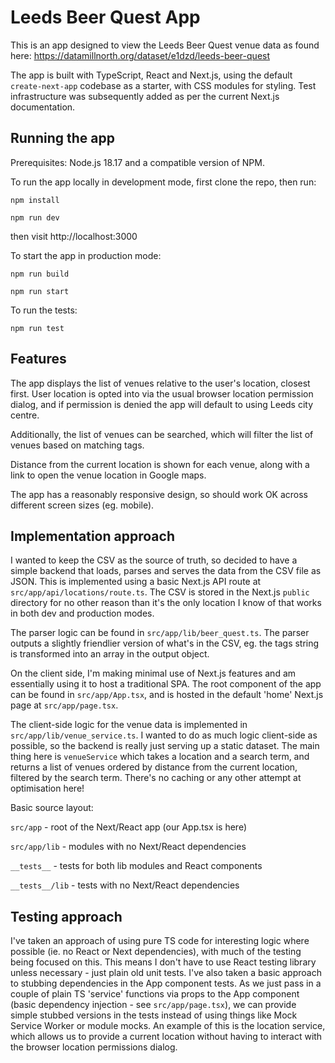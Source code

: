 # Leeds Beer Quest App

This is an app designed to view the Leeds Beer Quest venue data as found here: https://datamillnorth.org/dataset/e1dzd/leeds-beer-quest

The app is built with TypeScript, React and Next.js, using the default `create-next-app` codebase as a starter, with CSS modules for styling. Test infrastructure was subsequently added as per the current Next.js documentation.

## Running the app

Prerequisites: Node.js 18.17 and a compatible version of NPM.

To run the app locally in development mode, first clone the repo, then run:

    npm install

    npm run dev

then visit http://localhost:3000

To start the app in production mode:

    npm run build

    npm run start

To run the tests:

    npm run test

## Features

The app displays the list of venues relative to the user's location, closest first. User location is opted into via the usual browser location permission dialog, and if permission is denied the app will default to using Leeds city centre.

Additionally, the list of venues can be searched, which will filter the list of venues based on matching tags.

Distance from the current location is shown for each venue, along with a link to open the venue location in Google maps.

The app has a reasonably responsive design, so should work OK across different screen sizes (eg. mobile).

## Implementation approach

I wanted to keep the CSV as the source of truth, so decided to have a simple backend that loads, parses and serves the data from the CSV file as JSON. This is implemented using a basic Next.js API route at `src/app/api/locations/route.ts`. The CSV is stored in the Next.js `public` directory for no other reason than it's the only location I know of that works in both dev and production modes.

The parser logic can be found in `src/app/lib/beer_quest.ts`. The parser outputs a slightly friendlier version of what's in the CSV, eg. the tags string is transformed into an array in the output object.

On the client side, I'm making minimal use of Next.js features and am essentially using it to host a traditional SPA. The root component of the app can be found in `src/app/App.tsx`, and is hosted in the default 'home' Next.js page at `src/app/page.tsx`.

The client-side logic for the venue data is implemented in `src/app/lib/venue_service.ts`. I wanted to do as much logic client-side as possible, so the backend is really just serving up a static dataset. The main thing here is `venueService` which takes a location and a search term, and returns a list of venues ordered by distance from the current location, filtered by the search term. There's no caching or any other attempt at optimisation here!

Basic source layout:

`src/app` - root of the Next/React app (our App.tsx is here)

`src/app/lib` - modules with no Next/React dependencies

`__tests__` - tests for both lib modules and React components

`__tests__/lib` - tests with no Next/React dependencies

## Testing approach

I've taken an approach of using pure TS code for interesting logic where possible (ie. no React or Next dependencies), with much of the testing being focused on this. This means I don't have to use React testing library unless necessary - just plain old unit tests. I've also taken a basic approach to stubbing dependencies in the App component tests. As we just pass in a couple of plain TS 'service' functions via props to the App component (basic dependency injection - see `src/app/page.tsx`), we can provide simple stubbed versions in the tests instead of using things like Mock Service Worker or module mocks. An example of this is the location service, which allows us to provide a current location without having to interact with the browser location permissions dialog.
